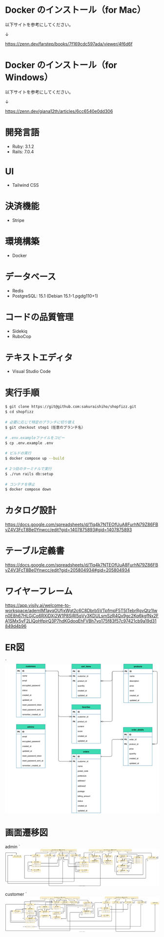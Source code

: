# Docker のインストール（for Mac）

以下サイトを参考にしてください。

↓

<https://zenn.dev/farstep/books/7f169cdc597ada/viewer/4f6d6f>

# Docker のインストール（for Windows）

以下サイトを参考にしてください。

↓

<https://zenn.dev/giana12th/articles/6cc6540e0dd306>  

# 開発言語
- Ruby: 3.1.2
- Rails: 7.0.4

# UI
- Tailwind CSS

# 決済機能
- Stripe

# 環境構築
- Docker

# データベース
- Redis
- PostgreSQL: 15.1 (Debian 15.1-1.pgdg110+1)

# コードの品質管理
- Sidekiq
- RuboCop

# テキストエディタ
- Visual Studio Code  

# 実行手順
```bash
$ git clone https://git@github.com:sakuraishiho/shopfizz.git
$ cd shopfizz

# 必要に応じて特定のブランチに切り替え
$ git checkout step1（任意のブランチ名）

# .env.exampleファイルをコピー
$ cp .env.example .env

# ビルドの実行
$ docker compose up --build

# 2つ目のターミナルで実行
$ ./run rails db:setup

# コンテナを停止
$ docker compose down
```  

# カタログ設計
<https://docs.google.com/spreadsheets/d/11q4k7NTEOfUuA8FurhN79Z86FBvZ4V3FcT8Be0Ynwcc/edit?gid=1407875893#gid=1407875893>

# テーブル定義書
<https://docs.google.com/spreadsheets/d/11q4k7NTEOfUuA8FurhN79Z86FBvZ4V3FcT8Be0Ynwcc/edit?gid=205804934#gid=205804934>

# ワイヤーフレーム
<https://app.visily.ai/welcome-to-workspace/ademIM1ayqOUfjxWgt2c6C8Dbrb5VTpfmpF5T5ITebrRgvQtz1Iwn0E8h67HLGjCo6RXiDXj2W1P8SjRI5qVy3KDULsmSzR4Qx9gc2Kq6kgfNx2FA1SMx5yF2LIQoHfpjrQ3P7hdKGdoqEhFVBh7vo175f83f57c97421cb9a19d31849d4b96>

# ER図
`![ER図](https://raw.githubusercontent.com/sakuraishiho/NEW-shopfizz/main/app/assets/svg/er.svg)

# 画面遷移図
admin 
`![表示](https://raw.githubusercontent.com/sakuraishiho/NEW-shopfizz/main/app/assets/svg/admin.svg)

customer 
`![表示](https://raw.githubusercontent.com/sakuraishiho/NEW-shopfizz/main/app/assets/svg/customer.svg)